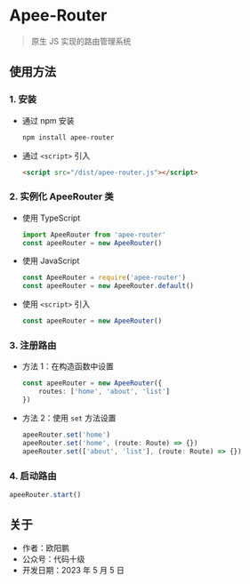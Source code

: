 # Apee-Router

> 原生 JS 实现的路由管理系统

## 使用方法

### 1. 安装

- 通过 npm 安装

    ```bash
    npm install apee-router
    ```
- 通过 `<script>` 引入

    ```html
    <script src="/dist/apee-router.js"></script>
    ```

### 2. 实例化 ApeeRouter 类

- 使用 TypeScript

    ```typescript
    import ApeeRouter from 'apee-router'
    const apeeRouter = new ApeeRouter()
    ```
- 使用 JavaScript

    ```javascript
    const ApeeRouter = require('apee-router')
    const apeeRouter = new ApeeRouter.default()
    ```
- 使用 `<script>` 引入

    ```javascript
    const apeeRouter = new ApeeRouter()
    ```

### 3. 注册路由

- 方法 1：在构造函数中设置

    ```typescript
    const apeeRouter = new ApeeRouter({
        routes: ['home', 'about', 'list']
    })
    ```
- 方法 2：使用 `set` 方法设置

    ```typescript
    apeeRouter.set('home')
    apeeRouter.set('home', (route: Route) => {})
    apeeRouter.set(['about', 'list'], (route: Route) => {})
    ```

### 4. 启动路由

```typescript
apeeRouter.start()
```

## 关于

- 作者：欧阳鹏
- 公众号：代码十级
- 开发日期：2023 年 5 月 5 日